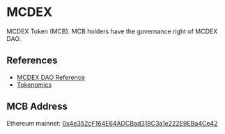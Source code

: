 # MCDEX

MCDEX Token (MCB). MCB holders have the governance right of MCDEX DAO.

## References

* [MCDEX DAO Reference](https://mcdex.io/references/#/en-US/mcdex-dao)
* [Tokenomics](https://mcdex.io/references/#/en-US/mcb-tokenomics)

## MCB Address

Ethereum mainnet: [0x4e352cF164E64ADCBad318C3a1e222E9EBa4Ce42](https://etherscan.io/token/0x4e352cf164e64adcbad318c3a1e222e9eba4ce42)
